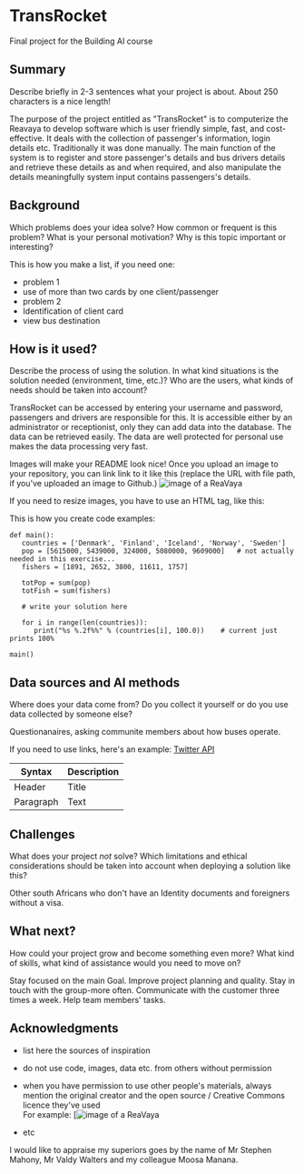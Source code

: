 
<!-- This is the markdown template for the final project of the Building AI course, 
created by Reaktor Innovations and University of Helsinki. 
Copy the template, paste it to your GitHub README and edit! -->


# TransRocket

Final project for the Building AI course

## Summary

Describe briefly in 2-3 sentences what your project is about. About 250 characters is a nice length! 

The purpose of the project entitled as "TransRocket" is to computerize the Reavaya to develop software which is user friendly simple, fast, and cost-effective. It deals with the collection of passenger's information, login details etc. Traditionally it was done manually. The main function of the system is to register and store passenger's details and bus drivers details and retrieve these details as and when required, and also manipulate the details meaningfully system input contains passengers's details.

## Background

Which problems does your idea solve? How common or frequent is this problem? What is your personal motivation? Why is this topic important or interesting?

This is how you make a list, if you need one:
* problem 1
* use of more than two cards by one client/passenger
* problem 2
* Identification of client card
* view bus destination


## How is it used?

Describe the process of using the solution. In what kind situations is the solution needed (environment, time, etc.)? Who are the users, what kinds of needs should be taken into account?

TransRocket can be accessed by entering your username and password, passengers and drivers are responsible for this. It is accessible either by an administrator or receptionist, only they can add data into the database. The data can be retrieved easily.
The data are well protected for personal use makes the data processing very fast.

Images will make your README look nice!
Once you upload an image to your repository, you can link link to it like this (replace the URL with file path, if you've uploaded an image to Github.)
![image of a ReaVaya](/ReaVaya.jpg)


If you need to resize images, you have to use an HTML tag, like this:


This is how you create code examples:
```
def main():
   countries = ['Denmark', 'Finland', 'Iceland', 'Norway', 'Sweden']
   pop = [5615000, 5439000, 324000, 5080000, 9609000]   # not actually needed in this exercise...
   fishers = [1891, 2652, 3800, 11611, 1757]

   totPop = sum(pop)
   totFish = sum(fishers)

   # write your solution here

   for i in range(len(countries)):
      print("%s %.2f%%" % (countries[i], 100.0))    # current just prints 100%

main()
```


## Data sources and AI methods
Where does your data come from? Do you collect it yourself or do you use data collected by someone else?

Questionanaires, asking communite members about how buses operate.

If you need to use links, here's an example:
[Twitter API](https://developer.twitter.com/en/docs)

| Syntax      | Description |
| ----------- | ----------- |
| Header      | Title       |
| Paragraph   | Text        |

## Challenges

What does your project _not_ solve? Which limitations and ethical considerations should be taken into account when deploying a solution like this?

Other south Africans who  don't have an Identity documents and foreigners without a visa.

## What next?

How could your project grow and become something even more? What kind of skills, what kind of assistance would you  need to move on? 

Stay focused on the main Goal.
Improve project planning and quality.
Stay in touch with the group-more often.
Communicate with the customer three times a week.
Help team members' tasks.


## Acknowledgments

* list here the sources of inspiration 
* do not use code, images, data etc. from others without permission
* when you have permission to use other people's materials, always mention the original creator and the open source / Creative Commons licence they've used
  <br>For example: [![image of a ReaVaya](/ReaVaya.jpg)

* etc

I would like to appraise my superiors goes by the name of Mr Stephen Mahony, Mr Valdy Walters and my colleague Moosa Manana.
